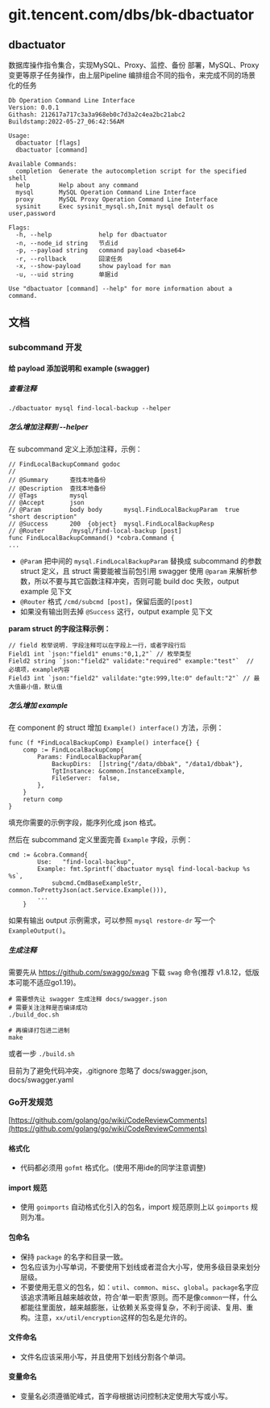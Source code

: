 # git.tencent.com/dbs/bk-dbactuator

## dbactuator 

数据库操作指令集合，实现MySQL、Proxy、监控、备份 部署，MySQL、Proxy 变更等原子任务操作，由上层Pipeline 编排组合不同的指令，来完成不同的场景化的任务
```
Db Operation Command Line Interface
Version: 0.0.1 
Githash: 212617a717c3a3a968eb0c7d3a2c4ea2bc21abc2
Buildstamp:2022-05-27_06:42:56AM

Usage:
  dbactuator [flags]
  dbactuator [command]

Available Commands:
  completion  Generate the autocompletion script for the specified shell
  help        Help about any command
  mysql       MySQL Operation Command Line Interface
  proxy       MySQL Proxy Operation Command Line Interface
  sysinit     Exec sysinit_mysql.sh,Init mysql default os user,password

Flags:
  -h, --help             help for dbactuator
  -n, --node_id string   节点id
  -p, --payload string   command payload <base64>
  -r, --rollback         回滚任务
  -x, --show-payload     show payload for man
  -u, --uid string       单据id

Use "dbactuator [command] --help" for more information about a command.
```

## 文档

### subcommand 开发

#### 给 payload 添加说明和 example (swagger)
##### **查看注释**  
```
./dbactuator mysql find-local-backup --helper
```

##### **怎么增加注释到 --helper**  
在 subcommand 定义上添加注释，示例：
```
// FindLocalBackupCommand godoc
//
// @Summary      查找本地备份
// @Description  查找本地备份
// @Tags         mysql
// @Accept       json
// @Param        body body      mysql.FindLocalBackupParam  true  "short description"
// @Success      200  {object}  mysql.FindLocalBackupResp
// @Router       /mysql/find-local-backup [post]
func FindLocalBackupCommand() *cobra.Command {
...
```

- `@Param` 把中间的 `mysql.FindLocalBackupParam` 替换成 subcommand 的参数 struct 定义，且 struct 需要能被当前包引用
 swagger 使用 `@param` 来解析参数，所以不要与其它函数注释冲突，否则可能 build doc 失败，output example 见下文
- `@Router` 格式 `/cmd/subcmd [post]`，保留后面的`[post]`
- 如果没有输出则去掉 `@Success` 这行，output example 见下文

**param struct 的字段注释示例：**
```
// field 枚举说明. 字段注释可以在字段上一行，或者字段行后
Field1 int `json:"field1" enums:"0,1,2"` // 枚举类型
Field2 string `json:"field2" validate:"required" example:"test"`  // 必填项，example内容
Field3 int `json:"field2" valildate:"gte:999,lte:0" default:"2"` // 最大值最小值，默认值
```

##### **怎么增加 example**  
在 component 的 struct 增加 `Example() interface()` 方法，示例：
```
func (f *FindLocalBackupComp) Example() interface{} {
	comp := FindLocalBackupComp{
		Params: FindLocalBackupParam{
			BackupDirs:  []string{"/data/dbbak", "/data1/dbbak"},
			TgtInstance: &common.InstanceExample,
			FileServer:  false,
		},
	}
	return comp
}
```
填充你需要的示例字段，能序列化成 json 格式。

然后在 subcommand 定义里面完善 `Example` 字段，示例：
```
cmd := &cobra.Command{
		Use:   "find-local-backup",
		Example: fmt.Sprintf(`dbactuator mysql find-local-backup %s %s`,
			subcmd.CmdBaseExampleStr, common.ToPrettyJson(act.Service.Example())),
		...
	}
```

如果有输出 output 示例需求，可以参照 `mysql restore-dr` 写一个 `ExampleOutput()`。

##### **生成注释**
需要先从 https://github.com/swaggo/swag 下载 `swag` 命令(推荐 v1.8.12，低版本可能不适应go1.19)。
```
# 需要想先让 swagger 生成注释 docs/swagger.json
# 需要关注注释是否编译成功
./build_doc.sh

# 再编译打包进二进制
make
```
或者一步 `./build.sh`

目前为了避免代码冲突，.gitignore 忽略了 docs/swagger.json, docs/swagger.yaml

### Go开发规范
[https://github.com/golang/go/wiki/CodeReviewComments](https://github.com/golang/go/wiki/CodeReviewComments)


#### 格式化
-  代码都必须用 `gofmt` 格式化。(使用不用ide的同学注意调整)

#### import 规范
- 使用 `goimports` 自动格式化引入的包名，import 规范原则上以 `goimports` 规则为准。

#### 包命名
- 保持 `package` 的名字和目录一致。
- 包名应该为小写单词，不要使用下划线或者混合大小写，使用多级目录来划分层级。
- 不要使用无意义的包名，如：`util`、`common`、`misc`、`global`。`package`名字应该追求清晰且越来越收敛，符合‘单一职责’原则。而不是像`common`一样，什么都能往里面放，越来越膨胀，让依赖关系变得复杂，不利于阅读、复用、重构。注意，`xx/util/encryption`这样的包名是允许的。

#### 文件命名
- 文件名应该采用小写，并且使用下划线分割各个单词。

#### 变量命名
- 变量名必须遵循驼峰式，首字母根据访问控制决定使用大写或小写。
